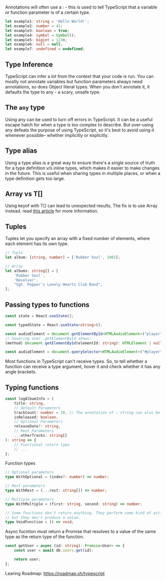 Annotations will often use a : - this is used to tell TypeScript that a variable
or function parameter is of a certain type.

```ts
let example1: string = 'Hello World!';
let example2: number = 42;
let example3: boolean = true;
let example4: symbol = Symbol();
let example5: bigint = 123n;
let example6: null = null;
let example7: undefined = undefined;
```

## Type Inference

TypeScript can infer a lot from the context that your code is run. You can
mostly not annotate variables but function parameters always need annotations,
so does Object literal types. When you don't annotate it, it defaults the type
to any - a scary, unsafe type.

## The `any` type

Using any can be used to turn off errors in TypeScript. It can be a useful
escape hatch for when a type is too complex to describe. But over-using any
defeats the purpose of using TypeScript, so it's best to avoid using it whenever
possible– whether implicitly or explicitly.

## Type alias

Using a type alias is a great way to ensure there's a single source of truth for
a type definition v/s inline types, which makes it easier to make changes in the
future. This is useful when sharing types in multiple places, or when a type
definition gets too large.

## Array<T> vs T[]

Using keyof with T[] can lead to unexpected results, The fix is to use Array<T>
instead. read
[this article](https://www.totaltypescript.com/array-types-in-typescript) for
more information.

## Tuples

Tuples let you specify an array with a fixed number of elements, where each
element has its own type.

```ts
// Tuple
let album: [string, number] = ['Rubber Soul', 1965];

// Array
let albums: string[] = [
	'Rubber Soul',
	'Revolver',
	"Sgt. Pepper's Lonely Hearts Club Band",
];
```

## Passing types to functions

```ts
const state = React.useState();

const typedState = React.useState<string>();

const audioElement = document.getElementById<HTMLAudioElement>("player");
// hovering over .getElementById shows:
(method) Document.getElementById(elementId: string): HTMLElement | null

const audioElement = document.querySelector<HTMLAudioElement>("#player");
```

Most functions in TypeScript can't receive types. So, to tell whether a function
can receive a type argument, hover it and check whether it has any angle
brackets.

## Typing functions

```ts
const logAlbumInfo = (
	title: string,
	// Default Parameters
	trackCount: number = 10, // The annotation of : string can also be omitted
	isReleased: boolean,
	// Optional Parameters
	releaseDate?: string,
	// Rest Parameters
	...otherTracks: string[]
): string => {
	// Functional return type
	// ...
};
```

Function types

```ts
// Optional parameters
type WithOptional = (index?: number) => number;

// Rest parameters
type WithRest = (...rest: string[]) => number;

// Multiple parameters
type WithMultiple = (first: string, second: string) => number;

// Some functions don't return anything. They perform some kind of action,
// but they don't produce a value.
type VoidFunction = () => void;
```

Async fucntion must return a Promise that resolves to a value of the same type
as the return type of the function.

```ts
const getUser = async (id: string): Promise<User> => {
	const user = await db.users.get(id);

	return user;
};
```

Learing Roadmap: https://roadmap.sh/typescript
